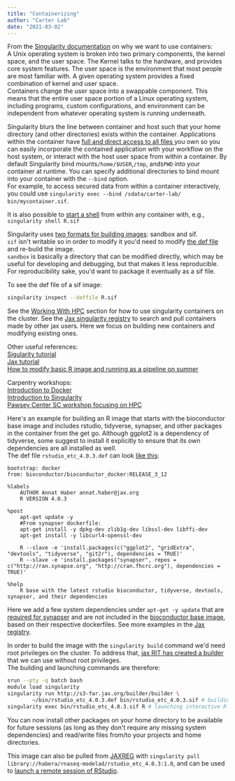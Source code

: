 ```yaml
---
title: "Containerizing"
author: "Carter Lab"
date: "2021-03-02"
---
```





From the [Singularity documentation](https://sylabs.io/guides/3.5/user-guide/introduction.html#why-use-containers) on why we want to use containers:  
A Unix operating system is broken into two primary components, the kernel space, and the user space. The Kernel talks to the hardware, and provides core system features. The user space is the environment that most people are most familiar with. A given operating system provides a fixed combination of kernel and user space.  
Containers change the user space into a swappable component. This means that the entire user space portion of a Linux operating system, including programs, custom configurations, and environment can be independent from whatever operating system is running underneath.  

Singularity blurs the line between container and host such that your home directory (and other directories) exists within the container. Applications within the container have [full and direct access to all files ](https://sylabs.io/guides/3.5/user-guide/quick_start.html#working-with-files) you own so you can easily incorporate the contained application with your workflow on the host system, or interact with the host user space from within a container. By default Singularity bind mounts`/home/$USER`,`/tmp`, and`$PWD` into your container at runtime. You can specify additional directories to bind mount into your container with the `--bind` option.  
For example, to access secured data from within a container interactively, you could use `singularity exec --bind /sdata/carter-lab/ bin/mycontainer.sif`.    

It is also possible to [start a shell](https://sylabs.io/guides/3.5/user-guide/quick_start.html#shell) from within any container with, e.g., `singularity shell R.sif`

Singularity uses [two formats for building images](https://sylabs.io/guides/3.5/user-guide/quick_start.html#build-images-from-scratch): sandbox and sif.  
`sif` isn't writable so in order to modify it you'd need to modify [the def file](https://sylabs.io/guides/3.0/user-guide/definition_files.html) and re-build the image.  
`sandbox` is basically a directory that can be modified directly, which may be useful for developing and debugging, but that makes it less reproducible. For reproducibility sake, you'd want to package it eventually as a sif file.

To see the def file of a sif image:

```bash
singularity inspect --deffile R.sif
```

See the [Working With HPC](Working_with_hpc.html) section for how to use singularity containers on the cluster. See the [Jax singularity registry](https://jaxreg.jax.org/) to search and pull containers made by other jax users. Here we focus on building new containers and modifying existing ones.     

Other useful references:  
[Sigularity tutorial](https://singularity-tutorial.github.io/)   
[Jax tutorial](https://jacksonlaboratory.sharepoint.com/sites/ResearchIT/SitePages/Hands-on--Basics-of-working-with-Singularity.aspx)   
[How to modify basic R image and running as a pipeline on sumner](https://hpctalk.jax.org/t/running-first-r-pipeline-on-sumner/73)

Carpentry workshops:  
[Introduction to Docker](https://carpentries-incubator.github.io/docker-introduction/)  
[Introduction to Singularity](https://carpentries-incubator.github.io/singularity-introduction/index.html)  
[Pawsey Center SC workshop focusing on HPC](https://pawseysc.github.io/sc19-containers/)

Here's an example for building an R image that starts with the bioconductor base image and includes rstudio, tidyverse, synapser, and other packages in the container from the get go. Although ggplot2 is a dependency of tidyverse, some suggest to install it explicitly to ensure that its own dependencies are all installed as well.  
The def file `rstudio_etc_4.0.3.def` can look [like this](https://jaxreg.jax.org/containers/447/download/recipe):
```
bootstrap: docker
from: bioconductor/bioconductor_docker:RELEASE_3_12

%labels
	AUTHOR Annat Haber annat.haber@jax.org
	R VERSION 4.0.3

%post
	apt-get update -y
	#From synapser dockerfile:
	apt-get install -y dpkg-dev zlib1g-dev libssl-dev libffi-dev
	apt-get install -y libcurl4-openssl-dev		

	R --slave -e 'install.packages(c("ggplot2", "gridExtra", "devtools", "tidyverse", "git2r"), dependencies = TRUE)'
 	R --slave -e 'install.packages("synapser", repos = c("http://ran.synapse.org", "http://cran.fhcrc.org"), dependencies = TRUE)'

%help
 	R base with the latest rstudio bioconductor, tidyverse, devtools, synapser, and their dependencies

```
Here we add a few system dependencies under `apt-get -y update` that are [required for synapser](https://github.com/Sage-Bionetworks/synapser/blob/master/Dockerfile) and are not included in the [bioconductor base image](https://github.com/Bioconductor/bioconductor_docker/blob/master/Dockerfile), based on their respective dockerfiles. See more examples in the [Jax registry](https://jaxreg.jax.org/).
  
In order to build the image with the `singularity build` command we'd need root privileges on the cluster. To address that, [jax RIT has created a builder](https://jacksonlaboratory.sharepoint.com/sites/ResearchIT/SitePages/Using-the-JAX-internal-Container-Builder-Service.aspx) that we can use without root privileges.  
The building and launching commands are therefore:

```bash
srun --pty -q batch bash
module load singularity
singularity run http://s3-far.jax.org/builder/builder \
        ~/bin/rstudio_etc_4.0.3.def bin/rstudio_etc_4.0.3.sif # building the image
singularity exec bin/rstudio_etc_4.0.3.sif R # launching interactive R session
```
You can now install other packages on your home directory to be available for future sessions (as long as they don't require any missing system dependencies) and read/write files from/to your projects and home directories.
  
This image can also be pulled from [JAXREG](https://jaxreg.jax.org/) with `singularity pull library://habera/rnaseq-modelad/rstudio_etc_4.0.3:1.0`, and can be used to [launch a remote session of RStudio](https://thejacksonlaboratory.github.io/ResourcesGuide/Working_with_hpc.html#Remote_RStudio).
